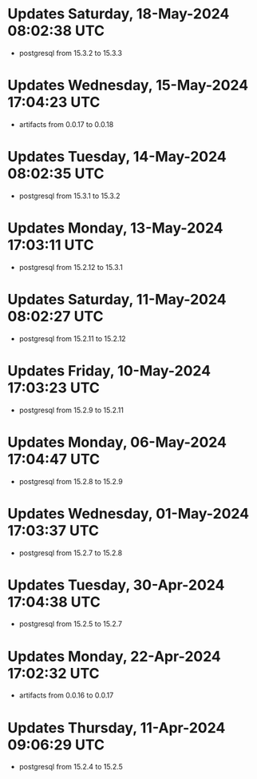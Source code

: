 # Updates Saturday, 18-May-2024 08:02:38 UTC
- postgresql from 15.3.2 to 15.3.3

# Updates Wednesday, 15-May-2024 17:04:23 UTC
- artifacts from 0.0.17 to 0.0.18

# Updates Tuesday, 14-May-2024 08:02:35 UTC
- postgresql from 15.3.1 to 15.3.2

# Updates Monday, 13-May-2024 17:03:11 UTC
- postgresql from 15.2.12 to 15.3.1

# Updates Saturday, 11-May-2024 08:02:27 UTC
- postgresql from 15.2.11 to 15.2.12

# Updates Friday, 10-May-2024 17:03:23 UTC
- postgresql from 15.2.9 to 15.2.11

# Updates Monday, 06-May-2024 17:04:47 UTC
- postgresql from 15.2.8 to 15.2.9

# Updates Wednesday, 01-May-2024 17:03:37 UTC
- postgresql from 15.2.7 to 15.2.8

# Updates Tuesday, 30-Apr-2024 17:04:38 UTC
- postgresql from 15.2.5 to 15.2.7

# Updates Monday, 22-Apr-2024 17:02:32 UTC
- artifacts from 0.0.16 to 0.0.17

# Updates Thursday, 11-Apr-2024 09:06:29 UTC
- postgresql from 15.2.4 to 15.2.5

